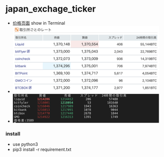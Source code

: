 # japan_exchage_ticker
* [价格页面](https://cc.minkabu.jp/pair/BTC_JPY) show in Terminal
* ![example](https://github.com/bing-deng/japan_exchage_ticker/blob/master/ex.png)
* ![example](https://github.com/bing-deng/japan_exchage_ticker/blob/master/t.png)

### install
* use python3
* pip3 install -r requirement.txt
